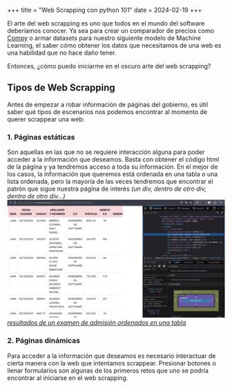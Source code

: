 +++
title = "Web Scrapping con python 101"
date = 2024-02-19
+++

El arte del web scrapping es uno que todos en el mundo del software deberíamos conocer. Ya sea para crear un comparador de precios como [Compy](https://compy.pe/) o armar datasets para nuestro siguiente modelo de Machine Learning, el saber cómo obtener los datos que necesitamos de una web es una habilidad que no hace daño tener.

Entonces, ¿cómo puedo iniciarme en el oscuro arte del web scrapping?

## Tipos de Web Scrapping

Antes de empezar a robar información de páginas del gobierno, es útil saber qué tipos de escenarios nos podemos encontrar al momento de querer scrappear una web:

### 1. Páginas estáticas

Son aquellas en las que no se requiere interacción alguna para poder acceder a la información que deseamos. Basta con obtener el código html de la página y ya tendremos acceso a toda su información. En el mejor de los casos, la información que queremos está ordenada en una tabla o una lista ordenada, pero la mayoría de las veces tendremos que encontrar el patrón que sigue nuestra página de interés <em>(un div, dentro de otro div, dentro de otro div...)</em>
![alt text](image.png)
_[resultados de un examen de admisión ordenados en una tabla](https://admision.unmsm.edu.pe/WebsiteSimulacro20242/1/202/0.html)_

### 2. Páginas dinámicas

Para acceder a la información que deseamos es necesario interactuar de cierta manera con la web que intentamos scrappear. Presionar botones o llenar formularios son algunas de los primeros retos que uno se podría encontrar al iniciarse en el web scrapping.
